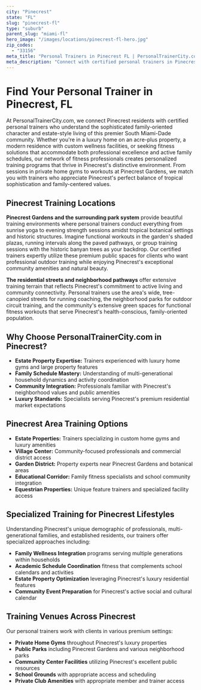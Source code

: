 ```yaml
---
city: "Pinecrest"
state: "FL"
slug: "pinecrest-fl"
type: "suburb"
parent_slug: "miami-fl"
hero_image: "/images/locations/pinecrest-fl-hero.jpg"
zip_codes:
  - "33156"
meta_title: "Personal Trainers in Pinecrest FL | PersonalTrainerCity.com"
meta_description: "Connect with certified personal trainers in Pinecrest. Family estate fitness, luxury property training, and premium wellness services."
---
```


# Find Your Personal Trainer in Pinecrest, FL

At PersonalTrainerCity.com, we connect Pinecrest residents with certified personal trainers who understand the sophisticated family-oriented character and estate-style living of this premier South Miami-Dade community. Whether you're in a luxury home on an acre-plus property, a modern residence with custom wellness facilities, or seeking fitness solutions that accommodate both professional excellence and active family schedules, our network of fitness professionals creates personalized training programs that thrive in Pinecrest's distinctive environment. From sessions in private home gyms to workouts at Pinecrest Gardens, we match you with trainers who appreciate Pinecrest's perfect balance of tropical sophistication and family-centered values.

## Pinecrest Training Locations

**Pinecrest Gardens and the surrounding park system** provide beautiful training environments where personal trainers conduct everything from sunrise yoga to evening strength sessions amidst tropical botanical settings and historic structures. Imagine functional workouts in the garden's shaded plazas, running intervals along the paved pathways, or group training sessions with the historic banyan trees as your backdrop. Our certified trainers expertly utilize these premium public spaces for clients who want professional outdoor training while enjoying Pinecrest's exceptional community amenities and natural beauty.

**The residential streets and neighborhood pathways** offer extensive training terrain that reflects Pinecrest's commitment to active living and community connectivity. Personal trainers use the area's wide, tree-canopied streets for running coaching, the neighborhood parks for outdoor circuit training, and the community's extensive green spaces for functional fitness workouts that serve Pinecrest's health-conscious, family-oriented population.

## Why Choose PersonalTrainerCity.com in Pinecrest?

*   **Estate Property Expertise:** Trainers experienced with luxury home gyms and large property features
*   **Family Schedule Mastery:** Understanding of multi-generational household dynamics and activity coordination
*   **Community Integration:** Professionals familiar with Pinecrest's neighborhood values and public amenities
*   **Luxury Standards:** Specialists serving Pinecrest's premium residential market expectations

## Pinecrest Area Training Options

- **Estate Properties:** Trainers specializing in custom home gyms and luxury amenities
- **Village Center:** Community-focused professionals and commercial district access
- **Garden District:** Property experts near Pinecrest Gardens and botanical areas
- **Educational Corridor:** Family fitness specialists and school community integration
- **Equestrian Properties:** Unique feature trainers and specialized facility access

## Specialized Training for Pinecrest Lifestyles

Understanding Pinecrest's unique demographic of professionals, multi-generational families, and established residents, our trainers offer specialized approaches including:

*   **Family Wellness Integration** programs serving multiple generations within households
*   **Academic Schedule Coordination** fitness that complements school calendars and activities
*   **Estate Property Optimization** leveraging Pinecrest's luxury residential features
*   **Community Event Preparation** for Pinecrest's active social and cultural calendar

## Training Venues Across Pinecrest

Our personal trainers work with clients in various premium settings:
- **Private Home Gyms** throughout Pinecrest's luxury properties
- **Public Parks** including Pinecrest Gardens and various neighborhood parks
- **Community Center Facilities** utilizing Pinecrest's excellent public resources
- **School Grounds** with appropriate access and scheduling
- **Private Club Amenities** with appropriate member and trainer access

